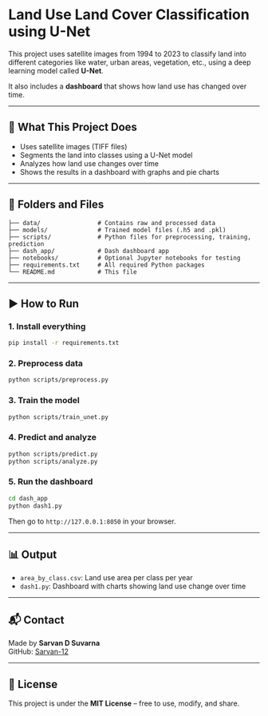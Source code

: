 # Land Use Land Cover Classification using U-Net

This project uses satellite images from 1994 to 2023 to classify land into different categories like water, urban areas, vegetation, etc., using a deep learning model called **U-Net**.

It also includes a **dashboard** that shows how land use has changed over time.

---

## 🔧 What This Project Does

- Uses satellite images (TIFF files)
- Segments the land into classes using a U-Net model
- Analyzes how land use changes over time
- Shows the results in a dashboard with graphs and pie charts

---

## 📁 Folders and Files

```
├── data/                # Contains raw and processed data
├── models/              # Trained model files (.h5 and .pkl)
├── scripts/             # Python files for preprocessing, training, prediction
├── dash_app/            # Dash dashboard app
├── notebooks/           # Optional Jupyter notebooks for testing
├── requirements.txt     # All required Python packages
└── README.md            # This file
```

---

## ▶️ How to Run

### 1. Install everything
```bash
pip install -r requirements.txt
```

### 2. Preprocess data
```bash
python scripts/preprocess.py
```

### 3. Train the model
```bash
python scripts/train_unet.py
```

### 4. Predict and analyze
```bash
python scripts/predict.py
python scripts/analyze.py
```

### 5. Run the dashboard
```bash
cd dash_app
python dash1.py
```
Then go to `http://127.0.0.1:8050` in your browser.

---

## 📊 Output

- `area_by_class.csv`: Land use area per class per year
- `dash1.py`: Dashboard with charts showing land use change over time

---

## 📬 Contact

Made by **Sarvan D Suvarna**  
GitHub: [Sarvan-12](https://github.com/Sarvan-12)

---

## 📄 License

This project is under the **MIT License** – free to use, modify, and share.
